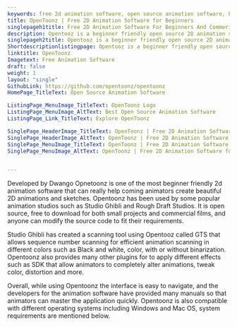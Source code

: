 ```yaml
---
keywords: free 2d animation software, open source animation software, best free animation software, best animation software for beginners
title: OpenToonz | Free 2D Animation Software for Beginners
singlepageh1title: Free 2D Animation Software For Beginners And Commerical Use
description: Opentooz is a beginner friendly open source 2D animation software. It allows users to create 2D animations for small as well as commercial projects.
singlepageh2title: Opentooz is a beginner friendly open source 2D animation software. It allows users to create 2D animations for small as well as commercial projects.
Shortdescriptionlistingpage: Opentooz is a beginner friendly open source 2D animation software. It allows users to create 2D animations for small as well as commercial projects.
linktitle: OpenToonz
Imagetext: Free Animation Software
draft: false
weight: 1
layout: "single"
GithubLink: https://github.com/opentoonz/opentoonz
HomePage_TitleText: Open Source Animation Software

ListingPage_MenuImage_TitleText: OpenToonz Logo
ListingPage_MenuImage_AltText: Best Open Source Animation Software
ListingPage_Link_TitleText: Explore OpenToonz

SinglePage_HeaderImage_TitleText: OpenToonz | Free 2D Animation Software for Beginners
SinglePage_HeaderImage_AltText: OpenToonz | Free 2D Animation Software for Beginners
SinglePage_MenuImage_TitleText: OpenToonz | Free 2D Animation Software for Beginners
SinglePage_MenuImage_AltText: OpenToonz | Free 2D Animation Software for Beginners


---
```


Developed by Dwango Opnetoonz is one of the most beginner friendly 2d animation software that can really help coming animators create beautiful 2D animations and sketches. Opentoonz has been used by some popular animation studios such as Studio Ghibli and Rough Draft Studios. It is open source, free to download for both small projects and commercial films, and anyone can modify the source code to fit their requirements.

Studio Ghibli has created a scanning tool using Opentooz called GTS that allows sequence number scanning for efficient animation scanning in different colors such as Black and white, color, with or without binarization. Opentoonz also provides many other plugins for to apply different effects such as SDK that allow animators to completely alter animations, tweak color, distortion and more.  

Overall, while using Opentoonz the interface is easy to navigate, and the developers for the animation software have provided many manuals so that animators can master the application quickly. Opentoonz is also compatible with different operating systems including Windows and Mac OS, system requirements are mentioned below.
